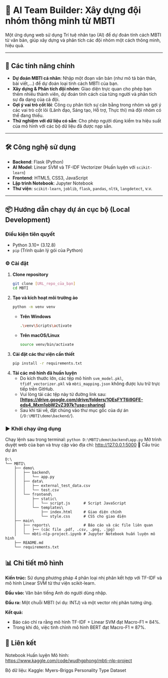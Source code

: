 # 🔮 AI Team Builder: Xây dựng đội nhóm thông minh từ MBTI

Một ứng dụng web sử dụng Trí tuệ nhân tạo (AI) để dự đoán tính cách MBTI từ văn bản, giúp xây dựng và phân tích các đội nhóm một cách thông minh, hiệu quả.

---

## 🧠 Các tính năng chính

- **Dự đoán MBTI cá nhân**: Nhập một đoạn văn bản (như mô tả bản thân, bài viết,...) để dự đoán loại tính cách MBTI của bạn.
- **Xây dựng & Phân tích đội nhóm**: Giao diện trực quan cho phép bạn thêm nhiều thành viên, dự đoán tính cách của từng người và phân tích sự đa dạng của cả đội.
- **Gợi ý vai trò cốt lõi**: Công cụ phân tích sự cân bằng trong nhóm và gợi ý các vai trò cốt lõi (Lãnh đạo, Sáng tạo, Hỗ trợ, Thực thi) mà đội nhóm có thể đang thiếu.
- **Thử nghiệm với dữ liệu có sẵn**: Cho phép người dùng kiểm tra hiệu suất của mô hình với các bộ dữ liệu đã được nạp sẵn.

---

## 🛠️ Công nghệ sử dụng

- **Backend**: Flask (Python)
- **AI Model**: Linear SVM và TF-IDF Vectorizer (Huấn luyện với `scikit-learn`)
- **Frontend**: HTML5, CSS3, JavaScript
- **Lập trình Notebook**: Jupyter Notebook
- **Thư viện**: `scikit-learn`, `joblib`, `flask`, `pandas`, `nltk`, `langdetect`, v.v.

---

## 📦 Hướng dẫn chạy dự án cục bộ (Local Development)

### Điều kiện tiên quyết

- Python 3.10+ (3.12.8)
- `pip` (Trình quản lý gói của Python)

### ⚙️ Cài đặt

1.  **Clone repository**
    ```bash
    git clone [URL_repo_của_bạn]
    cd MBTI
    ```
2.  **Tạo và kích hoạt môi trường ảo**
    ```bash
    python -m venv venv
    ```
    -   **Trên Windows**
        ```bash
        .\venv\Scripts\activate
        ```
    -   **Trên macOS/Linux**
        ```bash
        source venv/bin/activate
        ```
3.  **Cài đặt các thư viện cần thiết**
    ```bash
    pip install -r requirements.txt
    ```
4.  **Tải các mô hình đã huấn luyện**
    * Do kích thước lớn, các tệp mô hình `svm_model.pkl`, `tfidf_vectorizer.pkl` và `mbti_mapping.json` không được lưu trữ trực tiếp trên GitHub.
    * Vui lòng tải các tệp này từ đường link sau: **[https://drive.google.com/drive/folders/1OEsFYT6i9GFE-eds4_Mxm1obW2vZ397k?usp=sharing]**
    * Sau khi tải về, đặt chúng vào thư mục gốc của dự án (`/D:\MBTI\demo\backend/`).
### ▶️ Khởi chạy ứng dụng
Chạy lệnh sau trong terminal:
```python D:\MBTI\demo\backend\app.py```
Mở trình duyệt web của bạn và truy cập vào địa chỉ: http://127.0.0.1:5000
📁 Cấu trúc dự án
```
D:\
└── MBTI\
    ├── demo\
    │   ├── backend\
    │   │   └── app.py
    │   ├── data\
    │   │   ├── external_test_data.csv
    │   │   └── test.csv
    │   └── frontend\
    │       ├── static\
    │       │   └── script.js      # Script JavaScript
    │       └── templates\
    │           ├── index.html     # Giao diện chính
    │           └── style.css      # CSS cho giao diện
    ├── main\
    │   ├── reports\               # Báo cáo và các file liên quan
    │   │   ├── (các file .pdf, .csv, .png, .jpg)
    │   └── mbti-nlp-project.ipynb # Jupyter Notebook huấn luyện mô hình
    ├── README.md
    └── requirements.txt
```
## 📊 Chi tiết mô hình
**Kiến trúc:** Sử dụng phương pháp 4 phân loại nhị phân kết hợp với TF-IDF và mô hình Linear SVM từ thư viện scikit-learn.

**Đầu vào:** Văn bản tiếng Anh do người dùng nhập.

**Đầu ra:** Một chuỗi MBTI (ví dụ: INTJ) và một vector nhị phân tương ứng.

**Kết quả:**
- Báo cáo chỉ ra rằng mô hình TF-IDF + Linear SVM đạt Macro-F1 ≈ 84%.
- Trong khi đó, việc tinh chỉnh mô hình BERT đạt Macro-F1 ≈ 87%.

## 🔗 Liên kết
Notebook Huấn luyện Mô hình: https://www.kaggle.com/code/wudhgphong/mbti-nlp-project

Bộ dữ liệu: Kaggle: Myers-Briggs Personality Type Dataset
